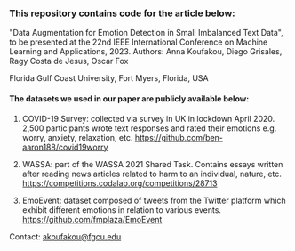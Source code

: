 ### This repository contains code for the article below:
"Data Augmentation for Emotion Detection in Small Imbalanced Text Data", to be presented at the 22nd IEEE International Conference on Machine Learning and Applications, 2023.
Authors: Anna Koufakou, Diego Grisales, Ragy Costa de Jesus, Oscar Fox 

Florida Gulf Coast University, Fort Myers, Florida, USA


#### The datasets we used in our paper are publicly available below:

1. COVID-19 Survey: collected via survey in UK in lockdown April 2020. 2,500 participants wrote text responses and rated their emotions e.g. worry, anxiety, relaxation, etc. https://github.com/ben-aaron188/covid19worry

2. WASSA: part of the WASSA 2021 Shared Task. Contains essays written after reading news articles related to harm to an individual, nature, etc. https://competitions.codalab.org/competitions/28713

3. EmoEvent: dataset composed of tweets from the Twitter platform which exhibit different emotions in relation to various events. https://github.com/fmplaza/EmoEvent

Contact: akoufakou@fgcu.edu

